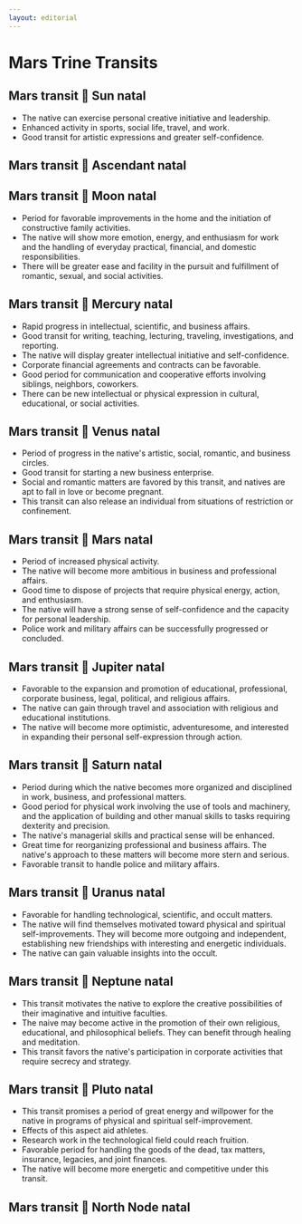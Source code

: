 ```yaml
---
layout: editorial
---
```


# Mars Trine Transits

## Mars transit 🔺 Sun natal

* The native can exercise personal creative initiative and leadership.
* Enhanced activity in sports, social life, travel, and work.
* Good transit for artistic expressions and greater self-confidence.

## Mars transit 🔺 Ascendant natal

## Mars transit 🔺 Moon natal

* Period for favorable improvements in the home and the initiation of constructive family activities.&#x20;
* The native will show more emotion, energy, and enthusiasm for work and the handling of everyday practical, financial, and domestic responsibilities.
* There will be greater ease and facility in the pursuit and fulfillment of romantic, sexual, and social activities.

## Mars transit 🔺 Mercury natal

* Rapid progress in intellectual, scientific, and business affairs.
* Good transit for writing, teaching, lecturing, traveling, investigations, and reporting.
* The native will display greater intellectual initiative and self-confidence.
* Corporate financial agreements and contracts can be favorable.
* Good period for communication and cooperative efforts involving siblings, neighbors, coworkers.
* There can be new intellectual or physical expression in cultural, educational, or social activities.

## Mars transit 🔺 Venus natal

* Period of progress in the native's artistic, social, romantic, and business circles.
* Good transit for starting a new business enterprise.
* Social and romantic matters are favored by this transit, and natives are apt to fall in love or become pregnant.
* This transit can also release an individual from situations of restriction or confinement.

## Mars transit 🔺 Mars natal&#x20;

* Period of increased physical activity.
* The native will become more ambitious in business and professional affairs.
* Good time to dispose of projects that require physical energy, action, and enthusiasm.
* The native will have a strong sense of self-confidence and the capacity for personal leadership.
* Police work and military affairs can be successfully progressed or concluded.

## Mars transit 🔺 Jupiter natal

* Favorable to the expansion and promotion of educational, professional, corporate business, legal, political, and religious affairs.
* The native can gain through travel and association with religious and educational institutions.
* The native will become more optimistic, adventuresome, and interested in expanding their personal self-expression through action.

## Mars transit 🔺 Saturn natal

* Period during which the native becomes more organized and disciplined in work, business, and professional matters.
* Good period for physical work involving the use of tools and machinery, and the application of building and other manual skills to tasks requiring dexterity and precision.
* The native's managerial skills and practical sense will be enhanced.
* Great time for reorganizing professional and business affairs. The native's approach to these matters will become more stern and serious.
* Favorable transit to handle police and military affairs.

## Mars transit 🔺 Uranus natal

* Favorable for handling technological, scientific, and occult matters.
* The native will find themselves motivated toward physical and spiritual self-improvements. They will become more outgoing and independent, establishing new friendships with interesting and energetic individuals.
* The native can gain valuable insights into the occult.

## Mars transit 🔺 Neptune natal

* This transit motivates the native to explore the creative possibilities of their imaginative and intuitive faculties.
* The naive may become active in the promotion of their own religious, educational, and philosophical beliefs. They can benefit through healing and meditation.
* This transit favors the native's participation in corporate activities that require secrecy and strategy.

## Mars transit 🔺 Pluto natal

* This transit promises a period of great energy and willpower for the native in programs of physical and spiritual self-improvement.&#x20;
* Effects of this aspect aid athletes.
* Research work in the technological field could reach fruition.
* Favorable period for handling the goods of the dead, tax matters, insurance, legacies, and joint finances.
* The native will become more energetic and competitive under this transit.

## Mars transit 🔺 North Node natal
